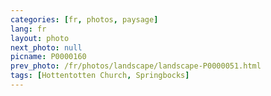 ```yaml
---
categories: [fr, photos, paysage]
lang: fr
layout: photo
next_photo: null
picname: P0000160
prev_photo: /fr/photos/landscape/landscape-P0000051.html
tags: [Hottentotten Church, Springbocks]
---
```

